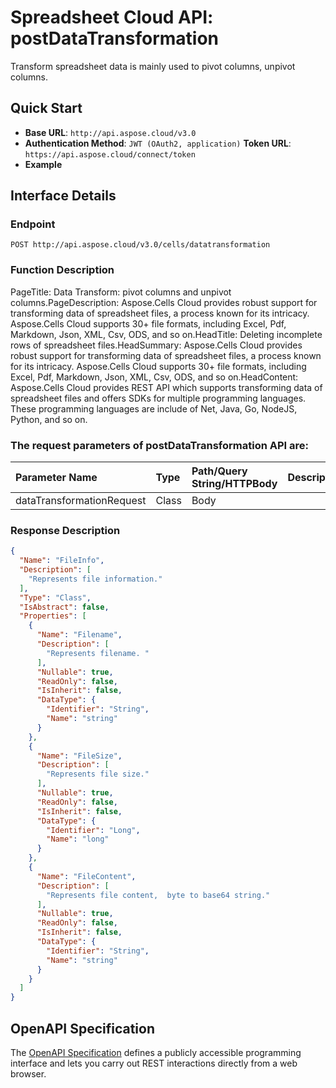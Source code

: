 # **Spreadsheet Cloud API: postDataTransformation**

Transform spreadsheet data is mainly used to pivot columns, unpivot columns. 

## **Quick Start**

- **Base URL**: `http://api.aspose.cloud/v3.0`
- **Authentication Method**: `JWT (OAuth2, application)`  **Token URL**: `https://api.aspose.cloud/connect/token`
- **Example** 
<script src="https://gist.github.com/aspose-cells-cloud-gists/8a5b324fdf3e574dbd747c1a1e24b05d.js?file=Example30_PostDataTransformation.cs"></script>

## **Interface Details**

### **Endpoint** 

```
POST http://api.aspose.cloud/v3.0/cells/datatransformation
```

### **Function Description**
PageTitle: Data Transform: pivot columns and unpivot columns.PageDescription: Aspose.Cells Cloud provides robust support for transforming data of spreadsheet files, a process known for its intricacy.  Aspose.Cells Cloud supports 30+ file formats, including Excel, Pdf, Markdown, Json, XML, Csv, ODS, and so on.HeadTitle: Deleting incomplete rows of spreadsheet files.HeadSummary: Aspose.Cells Cloud provides robust support for transforming data of spreadsheet files, a process known for its intricacy. Aspose.Cells Cloud supports 30+ file formats, including Excel, Pdf, Markdown, Json, XML, Csv, ODS, and so on.HeadContent: Aspose.Cells Cloud provides REST API which supports transforming data of spreadsheet files and offers SDKs for multiple programming languages. These programming languages are include of Net, Java, Go, NodeJS, Python, and so on.

### The request parameters of **postDataTransformation** API are: 

| Parameter Name | Type | Path/Query String/HTTPBody | Description | 
| :- | :- | :- |:- | 
|dataTransformationRequest|Class|Body||


### **Response Description**
```json
{
  "Name": "FileInfo",
  "Description": [
    "Represents file information."
  ],
  "Type": "Class",
  "IsAbstract": false,
  "Properties": [
    {
      "Name": "Filename",
      "Description": [
        "Represents filename. "
      ],
      "Nullable": true,
      "ReadOnly": false,
      "IsInherit": false,
      "DataType": {
        "Identifier": "String",
        "Name": "string"
      }
    },
    {
      "Name": "FileSize",
      "Description": [
        "Represents file size."
      ],
      "Nullable": true,
      "ReadOnly": false,
      "IsInherit": false,
      "DataType": {
        "Identifier": "Long",
        "Name": "long"
      }
    },
    {
      "Name": "FileContent",
      "Description": [
        "Represents file content,  byte to base64 string."
      ],
      "Nullable": true,
      "ReadOnly": false,
      "IsInherit": false,
      "DataType": {
        "Identifier": "String",
        "Name": "string"
      }
    }
  ]
}
```

## OpenAPI Specification

The [OpenAPI Specification](https://reference.aspose.cloud/cells/#/DataProcessingController/PostDataTransformation) defines a publicly accessible programming interface and lets you carry out REST interactions directly from a web browser.

